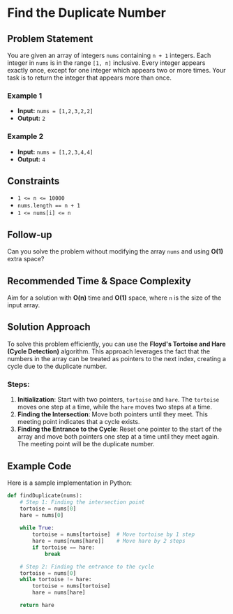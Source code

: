 # Find the Duplicate Number

## Problem Statement
You are given an array of integers `nums` containing `n + 1` integers. Each integer in `nums` is in the range `[1, n]` inclusive. Every integer appears exactly once, except for one integer which appears two or more times. Your task is to return the integer that appears more than once.

### Example 1
- **Input:** `nums = [1,2,3,2,2]`
- **Output:** `2`

### Example 2
- **Input:** `nums = [1,2,3,4,4]`
- **Output:** `4`

## Constraints
- `1 <= n <= 10000`
- `nums.length == n + 1`
- `1 <= nums[i] <= n`

## Follow-up
Can you solve the problem without modifying the array `nums` and using **O(1)** extra space?

## Recommended Time & Space Complexity
Aim for a solution with **O(n)** time and **O(1)** space, where `n` is the size of the input array.

## Solution Approach
To solve this problem efficiently, you can use the **Floyd's Tortoise and Hare (Cycle Detection)** algorithm. This approach leverages the fact that the numbers in the array can be treated as pointers to the next index, creating a cycle due to the duplicate number.

### Steps:
1. **Initialization**: Start with two pointers, `tortoise` and `hare`. The `tortoise` moves one step at a time, while the `hare` moves two steps at a time.
2. **Finding the Intersection**: Move both pointers until they meet. This meeting point indicates that a cycle exists.
3. **Finding the Entrance to the Cycle**: Reset one pointer to the start of the array and move both pointers one step at a time until they meet again. The meeting point will be the duplicate number.

## Example Code
Here is a sample implementation in Python:

```python
def findDuplicate(nums):
    # Step 1: Finding the intersection point
    tortoise = nums[0]
    hare = nums[0]
    
    while True:
        tortoise = nums[tortoise]  # Move tortoise by 1 step
        hare = nums[nums[hare]]    # Move hare by 2 steps
        if tortoise == hare:
            break

    # Step 2: Finding the entrance to the cycle
    tortoise = nums[0]
    while tortoise != hare:
        tortoise = nums[tortoise]
        hare = nums[hare]

    return hare
